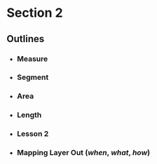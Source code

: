 # Section 2

## Outlines

- ### Measure
- ### Segment
- ### Area
- ### Length
- ### Lesson 2
- ### Mapping Layer Out (_when_, _what_, _how_)

